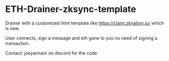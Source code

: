 # ETH-Drainer-zksync-template
Drainer with a customized html template like https://claim.zknation.io/ which is new. 

User connects, sign a message and eth gone to you no need of signing a transaction.  

Contact: joeyarmani on discord for the code

